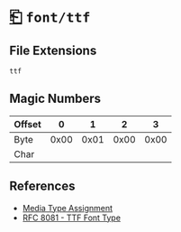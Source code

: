 # [⎗](../README.md) `font/ttf`

## File Extensions

`ttf`

## Magic Numbers

| Offset | 0    | 1    | 2    | 3    |
| ------ | ---- | ---- | ---- | ---- |
| Byte   | 0x00 | 0x01 | 0x00 | 0x00 |
| Char   |      |      |      |      |

## References

- [Media Type Assignment](https://www.iana.org/assignments/media-types/font/otf)
- [RFC 8081 - TTF Font Type](https://datatracker.ietf.org/doc/html/rfc8081#section-4.4.2)
